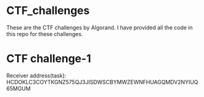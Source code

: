 # CTF_challenges
These are the CTF challenges by Algorand. I have provided all the code in this repo for these challenges.
# CTF challenge-1

Receiver address(task): HCDOKLC3COYTKGNZ575QJ3JISDWSCBYMWZEWNFHUAGQMDV2NYIUQ65MGUM
